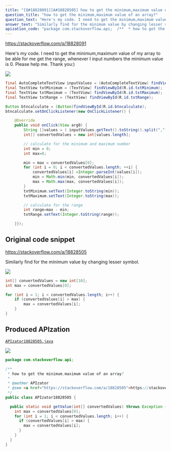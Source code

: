 ```yaml
---
title: "[Q#18828091][A#18828505] how to get the minimum,maximum value of an array?"
question_title: "how to get the minimum,maximum value of an array?"
question_text: "Here's my code. I need to get the minimum,maximum value of my array to be able for me get the range, whenever I input numbers the minimum value is 0. Please help me. Thank you:)"
answer_text: "Similarly find for the minimum value by changing lesser symbol."
apization_code: "package com.stackoverflow.api;  /**  * how to get the minimum,maximum value of an array?  *  * @author APIzator  * @see <a href=\"https://stackoverflow.com/a/18828505\">https://stackoverflow.com/a/18828505</a>  */ public class APIzator18828505 {    public static void getValue(int[] convertedValues) throws Exception {     int max = convertedValues[0];     for (int i = 1; i < convertedValues.length; i++) {       if (convertedValues[i] > max) {         max = convertedValues[i];       }     }   } }"
---
```


https://stackoverflow.com/q/18828091

Here&#x27;s my code. I need to get the minimum,maximum value of my array to be able for me get the range, whenever I input numbers the minimum value is 0. Please help me. Thank you:)


<div class="code-logo"><img src="/stackoverflow.png" /></div>

```java
final AutoCompleteTextView inputValues = (AutoCompleteTextView) findViewById(R.id.txt_input);
final TextView txtMinimum = (TextView) findViewById(R.id.txtMinimum);
final TextView txtMaximum = (TextView) findViewById(R.id.txtMaximum);
final TextView txtRange = (TextView) findViewById(R.id.txtRange);

Button btncalculate = (Button)findViewById(R.id.btncalculate);
btncalculate.setOnClickListener(new OnClickListener() {

    @Override
    public void onClick(View arg0) {
        String []values = ( inputValues.getText().toString().split(","));
        int[] convertedValues = new int[values.length];

        // calculate for the minimum and maximum number
        int min = 0;
        int max=0;

        min = max = convertedValues[0];
        for (int i = 0; i < convertedValues.length; ++i) {
            convertedValues[i] =Integer.parseInt(values[i]);
            min = Math.min(min, convertedValues[i]);
            max = Math.max(max, convertedValues[i]);
        }
        txtMinimum.setText(Integer.toString(min));
        txtMaximum.setText(Integer.toString(max));

        // calculate for the range
        int range=max - min;
        txtRange.setText(Integer.toString(range));

    }});
```


## Original code snippet

https://stackoverflow.com/a/18828505

Similarly find for the minimum value by changing lesser symbol.

<div class="code-logo"><img src="/stackoverflow.png" /></div>

```java
int[] convertedValues = new int[10];
int max = convertedValues[0];

for (int i = 1; i < convertedValues.length; i++) {
    if (convertedValues[i] > max) {
        max = convertedValues[i];
    }
}
```

## Produced APIzation

[`APIzator18828505.java`](https://github.com/blind-papers/apization-temp-data/raw/main/search/APIzator18828505.java)

<div class="code-logo"><img src="/apizator.png" /></div>

```java
package com.stackoverflow.api;

/**
 * how to get the minimum,maximum value of an array?
 *
 * @author APIzator
 * @see <a href="https://stackoverflow.com/a/18828505">https://stackoverflow.com/a/18828505</a>
 */
public class APIzator18828505 {

  public static void getValue(int[] convertedValues) throws Exception {
    int max = convertedValues[0];
    for (int i = 1; i < convertedValues.length; i++) {
      if (convertedValues[i] > max) {
        max = convertedValues[i];
      }
    }
  }
}

```